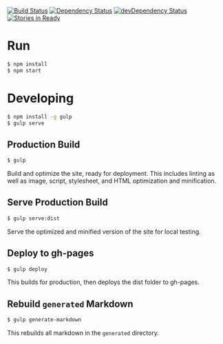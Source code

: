[![Build Status](https://travis-ci.org/bitpay/bitcore-website.svg)](https://travis-ci.org/bitpay/bitcore-website) [![Dependency Status](https://david-dm.org/bitpay/bitcore-website.svg)](https://david-dm.org/bitpay/bitcore-website) [![devDependency Status](https://david-dm.org/bitpay/bitcore-website/dev-status.svg)](https://david-dm.org/bitpay/bitcore-website#info=devDependencies) [![Stories in Ready](https://badge.waffle.io/bitpay/bitcore-website.png?label=ready&title=Ready)](https://waffle.io/bitpay/bitcore-website)

# Run

```sh
$ npm install
$ npm start
```

# Developing

```sh
$ npm install -g gulp
$ gulp serve
```

## Production Build

```sh
$ gulp
```

Build and optimize the site, ready for deployment. This includes linting as well as image, script, stylesheet, and HTML optimization and minification.

## Serve Production Build

```sh
$ gulp serve:dist
```

Serve the optimized and minified version of the site for local testing.

## Deploy to gh-pages

```sh
$ gulp deploy
```

This builds for production, then deploys the dist folder to gh-pages.

## Rebuild `generated` Markdown

```sh
$ gulp generate-markdown
```

This rebuilds all markdown in the `generated` directory.
